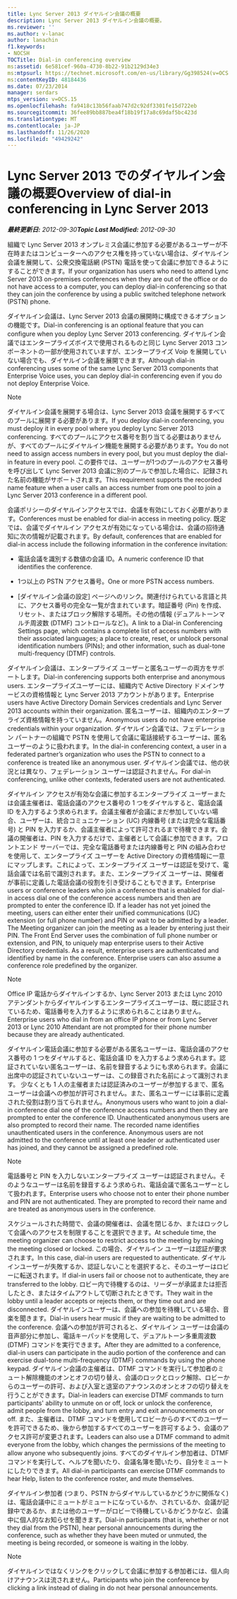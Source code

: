 ```yaml
---
title: Lync Server 2013 ダイヤルイン会議の概要
description: Lync Server 2013 ダイヤルイン会議の概要。
ms.reviewer: ''
ms.author: v-lanac
author: lanachin
f1.keywords:
- NOCSH
TOCTitle: Dial-in conferencing overview
ms:assetid: 6e581cef-960a-4730-8b22-91b2129d34e3
ms:mtpsurl: https://technet.microsoft.com/en-us/library/Gg398524(v=OCS.15)
ms:contentKeyID: 48184436
ms.date: 07/23/2014
manager: serdars
mtps_version: v=OCS.15
ms.openlocfilehash: fa9418c13b56faab747d2c92df3301fe15d722eb
ms.sourcegitcommit: 36fee89bb887bea4f18b19f17a8c69daf5bc423d
ms.translationtype: MT
ms.contentlocale: ja-JP
ms.lasthandoff: 11/26/2020
ms.locfileid: "49429242"
---
```

# <a name="overview-of-dial-in-conferencing-in-lync-server-2013"></a><span data-ttu-id="a0b3a-103">Lync Server 2013 でのダイヤルイン会議の概要</span><span class="sxs-lookup"><span data-stu-id="a0b3a-103">Overview of dial-in conferencing in Lync Server 2013</span></span>

<div data-xmlns="http://www.w3.org/1999/xhtml">

<div class="topic" data-xmlns="http://www.w3.org/1999/xhtml" data-msxsl="urn:schemas-microsoft-com:xslt" data-cs="https://msdn.microsoft.com/">

<div data-asp="https://msdn2.microsoft.com/asp">



</div>

<div id="mainSection">

<div id="mainBody"><span data-ttu-id="a0b3a-104">

<span> </span></span><span class="sxs-lookup"><span data-stu-id="a0b3a-104">

<span> </span></span></span>

<span data-ttu-id="a0b3a-105">_**最終更新日:** 2012-09-30_</span><span class="sxs-lookup"><span data-stu-id="a0b3a-105">_**Topic Last Modified:** 2012-09-30_</span></span>

<span data-ttu-id="a0b3a-106">組織で Lync Server 2013 オンプレミス会議に参加する必要があるユーザーが不在時またはコンピューターへのアクセス権を持っていない場合は、ダイヤルイン会議を展開して、公衆交換電話網 (PSTN) 電話を使って会議に参加できるようにすることができます。</span><span class="sxs-lookup"><span data-stu-id="a0b3a-106">If your organization has users who need to attend Lync Server 2013 on-premises conferences when they are out of the office or do not have access to a computer, you can deploy dial-in conferencing so that they can join the conference by using a public switched telephone network (PSTN) phone.</span></span>

<span data-ttu-id="a0b3a-107">ダイヤルイン会議は、Lync Server 2013 会議の展開時に構成できるオプションの機能です。</span><span class="sxs-lookup"><span data-stu-id="a0b3a-107">Dial-in conferencing is an optional feature that you can configure when you deploy Lync Server 2013 conferencing.</span></span> <span data-ttu-id="a0b3a-108">ダイヤルイン会議ではエンタープライズボイスで使用されるものと同じ Lync Server 2013 コンポーネントの一部が使用されていますが、エンタープライズ Voip を展開していない場合でも、ダイヤルイン会議を展開できます。</span><span class="sxs-lookup"><span data-stu-id="a0b3a-108">Although dial-in conferencing uses some of the same Lync Server 2013 components that Enterprise Voice uses, you can deploy dial-in conferencing even if you do not deploy Enterprise Voice.</span></span>

<div>


> [!NOTE]  
> <span data-ttu-id="a0b3a-109">ダイヤルイン会議を展開する場合は、Lync Server 2013 会議を展開するすべてのプールに展開する必要があります。</span><span class="sxs-lookup"><span data-stu-id="a0b3a-109">If you deploy dial-in conferencing, you must deploy it in every pool where you deploy Lync Server 2013 conferencing.</span></span> <span data-ttu-id="a0b3a-110">すべてのプールにアクセス番号を割り当てる必要はありませんが、すべてのプールにダイヤルイン機能を展開する必要があります。</span><span class="sxs-lookup"><span data-stu-id="a0b3a-110">You do not need to assign access numbers in every pool, but you must deploy the dial-in feature in every pool.</span></span> <span data-ttu-id="a0b3a-111">この要件では、ユーザーが1つのプールのアクセス番号を呼び出して Lync Server 2013 会議に別のプールで参加した場合に、記録された名前の機能がサポートされます。</span><span class="sxs-lookup"><span data-stu-id="a0b3a-111">This requirement supports the recorded name feature when a user calls an access number from one pool to join a Lync Server 2013 conference in a different pool.</span></span>



</div>

<span data-ttu-id="a0b3a-112">会議ポリシーのダイヤルインアクセスでは、会議を有効にしておく必要があります。</span><span class="sxs-lookup"><span data-stu-id="a0b3a-112">Conferences must be enabled for dial-in access in meeting policy.</span></span> <span data-ttu-id="a0b3a-113">既定では、会議でダイヤルイン アクセスが有効になっている場合は、会議の招待通知に次の情報が記載されます。</span><span class="sxs-lookup"><span data-stu-id="a0b3a-113">By default, conferences that are enabled for dial-in access include the following information in the conference invitation:</span></span>

  - <span data-ttu-id="a0b3a-114">電話会議を識別する数値の会議 ID。</span><span class="sxs-lookup"><span data-stu-id="a0b3a-114">A numeric conference ID that identifies the conference.</span></span>

  - <span data-ttu-id="a0b3a-115">1つ以上の PSTN アクセス番号。</span><span class="sxs-lookup"><span data-stu-id="a0b3a-115">One or more PSTN access numbers.</span></span>

  - <span data-ttu-id="a0b3a-116">[ダイヤルイン会議の設定] ページへのリンク。関連付けられている言語と共に、アクセス番号の完全な一覧が含まれています。暗証番号 (Pin) を作成、リセット、またはブロック解除する場所。その他の情報 (デュアルトーンマルチ周波数 (DTMF) コントロールなど)。</span><span class="sxs-lookup"><span data-stu-id="a0b3a-116">A link to a Dial-in Conferencing Settings page, which contains a complete list of access numbers with their associated languages; a place to create, reset, or unblock personal identification numbers (PINs); and other information, such as dual-tone multi-frequency (DTMF) controls.</span></span>

<span data-ttu-id="a0b3a-117">ダイヤルイン会議は、エンタープライズ ユーザーと匿名ユーザーの両方をサポートします。</span><span class="sxs-lookup"><span data-stu-id="a0b3a-117">Dial-in conferencing supports both enterprise and anonymous users.</span></span> <span data-ttu-id="a0b3a-118">エンタープライズユーザーには、組織内で Active Directory ドメインサービスの資格情報と Lync Server 2013 アカウントがあります。</span><span class="sxs-lookup"><span data-stu-id="a0b3a-118">Enterprise users have Active Directory Domain Services credentials and Lync Server 2013 accounts within their organization.</span></span> <span data-ttu-id="a0b3a-119">匿名ユーザーは、組織内のエンタープライズ資格情報を持っていません。</span><span class="sxs-lookup"><span data-stu-id="a0b3a-119">Anonymous users do not have enterprise credentials within your organization.</span></span> <span data-ttu-id="a0b3a-120">ダイヤルイン会議では、フェデレーション パートナーの組織で PSTN を使用して会議に電話接続するユーザーは、匿名ユーザーのように扱われます。</span><span class="sxs-lookup"><span data-stu-id="a0b3a-120">In the dial-in conferencing context, a user in a federated partner’s organization who uses the PSTN to connect to a conference is treated like an anonymous user.</span></span> <span data-ttu-id="a0b3a-121">ダイヤルイン会議では、他の状況とは異なり、フェデレーション ユーザーは認証されません。</span><span class="sxs-lookup"><span data-stu-id="a0b3a-121">For dial-in conferencing, unlike other contexts, federated users are not authenticated.</span></span>

<span data-ttu-id="a0b3a-p105">ダイヤルイン アクセスが有効な会議に参加するエンタープライズ ユーザーまたは会議主催者は、電話会議のアクセス番号の 1 つをダイヤルすると、電話会議 ID を入力するよう求められます。会議主催者が会議にまだ参加していない場合、ユーザーは、統合コミュニケーション (UC) 内線番号 (または完全な電話番号) と PIN を入力するか、会議主催者によって許可されるまで待機できます。会議の開催者は、PIN を入力するだけで、主催者として会議に参加できます。フロントエンド サーバーでは、完全な電話番号または内線番号と PIN の組み合わせを使用して、エンタープライズ ユーザーを Active Directory の資格情報に一意にマップします。これによって、エンタープライズ ユーザーは認証を受けて、電話会議では名前で識別されます。また、エンタープライズ ユーザーは、開催者が事前に定義した電話会議の役割を引き受けることもできます。</span><span class="sxs-lookup"><span data-stu-id="a0b3a-p105">Enterprise users or conference leaders who join a conference that is enabled for dial-in access dial one of the conference access numbers and then are prompted to enter the conference ID. If a leader has not yet joined the meeting, users can either enter their unified communications (UC) extension (or full phone number) and PIN or wait to be admitted by a leader. The Meeting organizer can join the meeting as a leader by entering just their PIN. The Front End Server uses the combination of full phone number or extension, and PIN, to uniquely map enterprise users to their Active Directory credentials. As a result, enterprise users are authenticated and identified by name in the conference. Enterprise users can also assume a conference role predefined by the organizer.</span></span>

<div>


> [!NOTE]  
> <span data-ttu-id="a0b3a-128">Office IP 電話からダイヤルインするか、Lync Server 2013 または Lync 2010 アテンダントからダイヤルインするエンタープライズユーザーは、既に認証されているため、電話番号を入力するように求められることはありません。</span><span class="sxs-lookup"><span data-stu-id="a0b3a-128">Enterprise users who dial in from an office IP phone or from Lync Server 2013 or Lync 2010 Attendant are not prompted for their phone number because they are already authenticated.</span></span>



</div>

<span data-ttu-id="a0b3a-p106">ダイヤルイン電話会議に参加する必要がある匿名ユーザーは、電話会議のアクセス番号の 1 つをダイヤルすると、電話会議 ID を入力するよう求められます。認証されていない匿名ユーザーは、名前を録音するようにも求められます。会議に出席中の認証されていないユーザーは、この録音された名前によって識別されます。 少なくとも 1 人の主催者または認証済みのユーザーが参加するまで、匿名ユーザーは会議への参加が許可されません。また、匿名ユーザーには事前に定義された役割は割り当てられません。</span><span class="sxs-lookup"><span data-stu-id="a0b3a-p106">Anonymous users who want to join a dial-in conference dial one of the conference access numbers and then they are prompted to enter the conference ID. Unauthenticated anonymous users are also prompted to record their name. The recorded name identifies unauthenticated users in the conference. Anonymous users are not admitted to the conference until at least one leader or authenticated user has joined, and they cannot be assigned a predefined role.</span></span>

<div>


> [!NOTE]  
> <span data-ttu-id="a0b3a-p107">電話番号と PIN を入力しないエンタープライズ ユーザーは認証されません。そのようなユーザーは名前を録音するよう求められ、電話会議で匿名ユーザーとして扱われます。</span><span class="sxs-lookup"><span data-stu-id="a0b3a-p107">Enterprise users who choose not to enter their phone number and PIN are not authenticated. They are prompted to record their name and are treated as anonymous users in the conference.</span></span>



</div>

<span data-ttu-id="a0b3a-135">スケジュールされた時間で、会議の開催者は、会議を閉じるか、またはロックして会議へのアクセスを制限することを選択できます。</span><span class="sxs-lookup"><span data-stu-id="a0b3a-135">At schedule time, the meeting organizer can choose to restrict access to the meeting by making the meeting closed or locked.</span></span> <span data-ttu-id="a0b3a-136">この場合、ダイヤルイン ユーザーは認証が要求されます。</span><span class="sxs-lookup"><span data-stu-id="a0b3a-136">In this case, dial-in users are requested to authenticate.</span></span> <span data-ttu-id="a0b3a-137">ダイヤルインユーザーが失敗するか、認証しないことを選択すると、そのユーザーはロビーに転送されます。</span><span class="sxs-lookup"><span data-stu-id="a0b3a-137">If dial-in users fail or choose not to authenticate, they are transferred to the lobby.</span></span> <span data-ttu-id="a0b3a-138">ロビー内で待機するのは、リーダーが承諾または拒否したとき、またはタイムアウトして切断されたときです。</span><span class="sxs-lookup"><span data-stu-id="a0b3a-138">They wait in the lobby until a leader accepts or rejects them, or they time out and are disconnected.</span></span> <span data-ttu-id="a0b3a-139">ダイヤルインユーザーは、会議への参加を待機している場合、音楽を聞きます。</span><span class="sxs-lookup"><span data-stu-id="a0b3a-139">Dial-in users hear music if they are waiting to be admitted to the conference.</span></span> <span data-ttu-id="a0b3a-140">会議への参加が許可されると、ダイヤルイン ユーザーは会議の音声部分に参加し、電話キーパッドを使用して、デュアルトーン多重周波数 (DTMF) コマンドを実行できます。</span><span class="sxs-lookup"><span data-stu-id="a0b3a-140">After they are admitted to a conference, dial-in users can participate in the audio portion of the conference and can exercise dual-tone multi-frequency (DTMF) commands by using the phone keypad.</span></span> <span data-ttu-id="a0b3a-141">ダイヤルイン会議の主催者は、DTMF コマンドを実行して参加者のミュート解除機能のオンとオフの切り替え、会議のロックとロック解除、ロビーからのユーザーの許可、および入室と退室のアナウンスのオンとオフの切り替えを行うことができます。</span><span class="sxs-lookup"><span data-stu-id="a0b3a-141">Dial-in leaders can exercise DTMF commands to turn participants' ability to unmute on or off, lock or unlock the conference, admit people from the lobby, and turn entry and exit announcements on or off.</span></span> <span data-ttu-id="a0b3a-142">また、主催者は、DTMF コマンドを使用してロビーからのすべてのユーザーを許可できるため、後から参加するすべてのユーザーを許可するよう、会議のアクセス許可が変更されます。</span><span class="sxs-lookup"><span data-stu-id="a0b3a-142">Leaders can also use a DTMF command to admit everyone from the lobby, which changes the permissions of the meeting to allow anyone who subsequently joins.</span></span> <span data-ttu-id="a0b3a-143">すべてのダイヤルイン参加者は、DTMF コマンドを実行して、ヘルプを聞いたり、会議名簿を聞いたり、自分をミュートにしたりできます。</span><span class="sxs-lookup"><span data-stu-id="a0b3a-143">All dial-in participants can exercise DTMF commands to hear Help, listen to the conference roster, and mute themselves.</span></span>

<span data-ttu-id="a0b3a-144">ダイヤルイン参加者 (つまり、PSTN からダイヤルしているかどうかに関係なく) は、電話会議中にミュートがミュートになっているか、されているか、会議が記録中であるか、または他のユーザーがロビーで待機しているかどうかなど、会議中に個人的なお知らせを聞きます。</span><span class="sxs-lookup"><span data-stu-id="a0b3a-144">Dial-in participants (that is, whether or not they dial from the PSTN), hear personal announcements during the conference, such as whether they have been muted or unmuted, the meeting is being recorded, or someone is waiting in the lobby.</span></span>

<div>


> [!NOTE]  
> <span data-ttu-id="a0b3a-145">ダイヤルインではなくリンクをクリックして会議に参加する参加者には、個人向けアナウンスは流されません。</span><span class="sxs-lookup"><span data-stu-id="a0b3a-145">Participants who join the conference by clicking a link instead of dialing in do not hear personal announcements.</span></span>



<span data-ttu-id="a0b3a-146"></div>

</div>

<span> </span>

</div>

</div>

</span><span class="sxs-lookup"><span data-stu-id="a0b3a-146"></div>

</div>

<span> </span>

</div>

</div>

</span></span></div>

